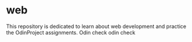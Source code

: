 # web
This repository is dedicated to learn about web development and practice the OdinProject assignments.
Odin check odin check